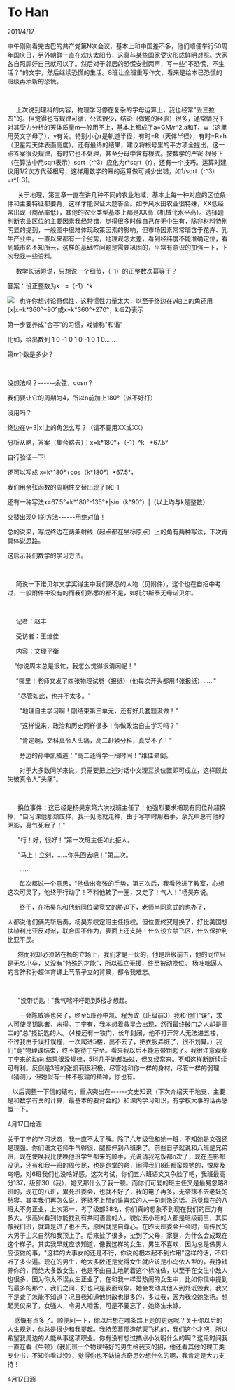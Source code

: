 # To Han
2011/4/17

中午刚刚看完古巴的共产党第N次会议，基本上和中国差不多，他们顺便举行50周年国庆日，另外朝鲜一直在欢庆太阳节，这真与某些国家受灾形成鲜明对照。大家各自照顾好自己就可以了。然后对于邻居的恐慌安慰两声，写一些"不恐慌，不生活？"的文字，然后继续恐慌的生活。8班让全班重写作文，看来是给本已恐慌的班级再添新的恐慌。

 

    
上次说到理科的内容，物理学习停在复杂的字母运算上，我也经常"丢三拉四"的。但觉得也有规律可循，公式很少，结论（做题的经验）很多，通常情况下对其受力分析的天体质量m一般用不上，基本上都成了a=GM/r\^2,a和T、w（这里用英文字母了）、v有关。特别小心r是轨道半径，有时=R（天体半径），有时=R+h（卫星距天体表面高度）。还有最终的结果，建议将根号里的平方项全提出，这一点答案很没规律，有时它也不处理，甚至分母中含有根式。按数学的严密
根号下（在算法中用sqrt表示）sqrt（r\^3）应化为r\*sqrt（r），还有一个技巧。运算时建议用1/2次方代替根号，这样用数学的幂的运算做可减少出错，如1/sqrt（r\^3）=r\^(-3)。

     
关于地理，第三章一直在讲几种不同的农业地域，基本上每一种对应的区位条件和主要特征都要背，这样才能保证大题答全。如季风水田农业很特殊，XX低经常出现（商品率低），其他的农业类型基本上都是XX高（机械化水平高）。选择题判断农业区位的主要因素我经常错，觉得很多时候自己在无中生有，除非材料特别明显的提到，一般图中很难体现政策因素的影响，但市场因素常常暗含于花卉、乳牛产业中。一直以来都有一个劣势，地理观念太差，看到经纬度不能准确定位，看到城市名不知所云，这样的基础性问题是需要巩固的，平常有意识的加强一下，下次我找一些资料。

     数学长话短说，只想说一个细节，（-1）的正整数次幂等于？

答案：设正整数为k   =（-1）\^k

![](media/image1.gif)  
也许你想讨论奇偶性，这种惯性力量太大，以至于终边在y轴上的角还用{x\|x=k\*360°+90°或x=k\*360°+270°，k∈Z}表示

第一步要养成"合写"的习惯，戏谑称"和谐"

比如，给出数列 1 0 -1 0 1 0 -1 0 1 0......

第n个数是多少？

 

没想法吗？------余弦，cosn？

我们要让它的周期为4，所以n前加上180°（派不好打）

没用吗？

终边在y=3\|x\|上的角怎么写？（请不要用XX或XX）

分析从略，答案（集合略去）：x=k\*180°+（-1）\^k   \*67.5°

自行验证一下!

还可以写成 x=k\*180°+cos（k\*180°）\*67.5°，

我们用余弦函数的周期性交替出现了1和-1

还有一种写法x=67.5°+k\*180°-135°\*\|sin（k\*90°）\|（以上均与k是整数）

交替出现0 1的方法------用绝对值！

总的说来，写成终边在两条射线（起点都在坐标原点）上的角有两种写法，下次再具体说思路。

这启示我们数学的学习方法。

 

    
简说一下诺贝尔文学奖得主中我们熟悉的人物（见附件），这个也在自招中考过，一般附件中没有的而我们熟悉的都不是，如托尔斯泰无缘诺贝尔。

 

     记者：赵丰

     受访者：王维佳

     内容：文理平衡

    "你说周末总是很忙，我怎么觉得很清闲呢！"

    
"哪里！老师又发了四张物理试卷（报纸）（他每次开头都用4张报纸）......"

      "尽管如此，也并不太多。"

       "地理自主学习啊！刚结束第三单元，还有好几套题没做！"

       "这样说来，政治和历史同样很多！你做政治自主学习吗？"

       "肯定啊，文科真令人头痛，高二赶紧分科，真受不了！"

       旁边的孙中凯插道："高二还得学一段时间！"维佳晕倒。

      
对于大多数同学来说，只需要把上述对话中文理互换位置即可成立，这样顾此失彼真令人"头痛"。

 

     
换位事件：这已经是杨昊东第六次找班主任了！他强烈要求把现有同位孙超换掉，"自习课他那颓废样，我一见他就走神，由于写字时用右手，余光中总有他的阴影，真气死我了！"

      "行！好，很好！"第一次班主任如此拒人。

      "马上！立刻，......你先回去吧！"第二次。

       ......

      
每次都说一个意思，"他做出夸张的手势，第五次后，我看他进了教室，心想这次可灵了，他终于行动了！不料他转了一圈，又走了！气人！"杨昊东说。

       终于，在杨昊东和他新同位梁竞文的胁迫下，老师半同意式的也办了，

人都说他们俩先斩后奏，杨昊东咬定班主任授权。但位置终究是换了，好比美国想扶植利比亚反对派，联合国不作为，表面上还支持！什么设立禁飞区，什么保护利比亚平民。

     
然而我却必须站在杨的立场上，我们才是一伙的，他是班级前五，他的同位只是无名小卒，又没有"特殊的才能"，所以孤立无援，终至被动换位。
杨咄咄逼人的言辞和孙超体育课上茕茕孑立的背景，都令我难忘。

 

      "没带钥匙！"我气喘吁吁跑到5楼才想起。

      
一会陈威等也来了，终至5班孙中凯、程为政（班级前3）我和他们"谋"，求人可使寻钥匙者，未得。丁宁有，我本想着救星会出现，然而最终破门之人却是高二的"总"揽钥匙的人。（4楼还有一铁门，长年封闭，他不打开常人无法进五楼，不过我由于误打误撞，一次爬进5楼，出不去了，把衣服弄脏了，很不划算。）我们"竟"物理课结束，终不能待丁宁至。看来我以后不能忘带钥匙了。我很注意观察丁宁来的动向
结果很没规律，5科几乎她都缺过，但又经常来。不知这样断断续续可有利。反倒是3班的张凯莉很积极，尽管她和你一样的身材，尽管一样的弱理（猜测），但她似有一种不服输的精神，你也有。

  
以后调整一下信的结构，重点突出在------文史知识（下次介绍天干地支，主要是和数学有关的计算，最基本的要背会的）和课内学习知识，有学校大事的话再感慨一下。 

4月17日给涵

关于丁宁的学习状态，我一直不太了解。除了六年级我和她一班，不知她是文强还是理强。你们语文老师牛气得很，腿都伸到八班来了。前些日子就说和八班是兄弟班，现在使唤我比使唤他班学生都来的顺手，光说请我吃饭都n次了，现在连影都没见，还有和我一班的周传民，也是跑堂的命，闹得我们8班都蛮烦她的，恨屋及乌吧，对6班我们也没啥好感。这次考试，你们五六班语文又争脸了吧，我班最高分137，级部30（我），她又那什么了我一顿。而你们可爱的班主任又是最易忽略8班的，现在的八班，累死班委会，也就不好了，我的电子再多，无奈抹不去老妖的愁容。其实我们再怎么说，还抵不上那的谁喜欢的人一句刺激的话。总觉现在的八班太不务正业，上次第一，考了级部38名，你们真的想象不到现在我们的压力有多大。很高兴看到你能找到有共同语言的人。貌似去小班的人都是班级前三，其实像我们班，就算是进了也不去，原因就是自尊心。在昨天班委会开会时，周传民的大男子主义自然和我顶上了。后来扯了很多，扯到了父母，家庭，为什么会成现在这个样子。其实我早就应该知道，像我这样的女生，男生不喜欢，因为总是做男人应该做的事，"这样的大事女的还是不行，你说的根本起不到作用"这样的话，不知听了多少遍。现在的男生，绝大多数还是觉得女生就应该是小鸟依人型的，我挣钱养你的，而绝大多数女生，也是不由自主地朝着这个标准做，以至于在女生中敌人也很多，因为你太不误女生正业了，在和我一样爱热闹的女生中，比如你信中提到的最多的那个，我们之间，好也只是表面现象。她会发动其他人到处诋毁我，我又不是聋子怎能不知道？况且我知道他树敌也挺多的，多过我，因为我没她张扬。想起吴仪来了，女强人，令男人咂舌，可是不要忘了，她终生未嫁。

    感慨有点多了。顺便问一下，你以后想在哪条路上走的更远呢？关于你以后的人生规划，你总是很少和我提起。我特羡慕那造航天飞机的，我们这个才吧，所以希望我周边的人能从事这项职业。你有没有想过搞点小发明什么的啊？这段时间我一直在看《牛顿》（我们班一个物理特好的男生给我支的招，他还看其他的理工类专业书，不知你看过没），觉得你也不妨搞点奇思妙想什么的啊，我肯定是大力支持！

4月17日涵
